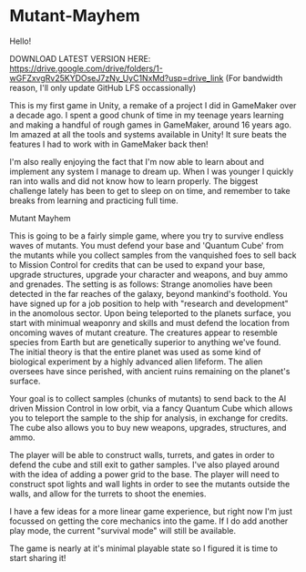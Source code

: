 # Mutant-Mayhem

Hello!

DOWNLOAD LATEST VERSION HERE: https://drive.google.com/drive/folders/1-wGFZxvgRv25KYDOseJ7zNy_UyC1NxMd?usp=drive_link
(For bandwidth reason, I'll only update GitHub LFS occassionally)


This is my first game in Unity, a remake of a project I did in GameMaker over a decade ago.  I spent a good chunk of time in my teenage
years learning and making a handful of rough games in GameMaker, around 16 years ago.  Im amazed at all the tools and systems available in 
Unity!  It sure beats the features I had to work with in GameMaker back then!

I'm also really enjoying the fact that I'm now able to learn about and implement any system I manage to dream up.  When I was younger I 
quickly ran into walls and did not know how to learn properly.  The biggest challenge lately has been to get to sleep on on time, and 
remember to take breaks from learning and practicing full time.


Mutant Mayhem

This is going to be a fairly simple game, where you try to survive endless waves of mutants.  You must defend your base and 'Quantum Cube'
from the mutants while you collect samples from the vanquished foes to sell back to Mission Control for credits that can be used to 
expand your base, upgrade structures, upgrade your character and weapons, and buy ammo and grenades.  The setting is as follows:  Strange
anomolies have been detected in the far reaches of the galaxy, beyond mankind's foothold.  You have signed up for a job position to help
with "research and development" in the anomolous sector.  Upon being teleported to the planets surface, you start with minimual weaponry
and skills and must defend the location from oncoming waves of mutant creature.  The creatures appear to resemble species from Earth but are
genetically superior to anything we've found.  The initial theory is that the entire planet was used as some kind of biological experiment by
a highly advanced alien lifeform.  The alien oversees have since perished, with ancient ruins remaining on the planet's surface.  

Your goal is to collect samples (chunks of mutants) to send back to the AI driven Mission Control in low orbit, via a fancy Quantum Cube which
allows you to teleport the sample to the ship for analysis, in exchange for credits.  The cube also allows you to buy new weapons, upgrades, 
structures, and ammo.

The player will be able to construct walls, turrets, and gates in order to defend the cube and still exit to gather samples.  I've also played
around with the idea of adding a power grid to the base.  The player will need to construct spot lights and wall lights in order to see the
mutants outside the walls, and allow for the turrets to shoot the enemies.

I have a few ideas for a more linear game experience, but right now I'm just focussed on getting the core mechanics into the game.  If I 
do add another play mode, the current "survival mode" will still be available.

The game is nearly at it's minimal playable state so I figured it is time to start sharing it!



